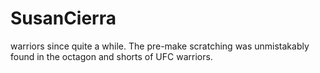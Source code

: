 # SusanCierra
warriors since quite a while. The pre-make scratching was unmistakably found in the octagon and shorts of UFC warriors. 
